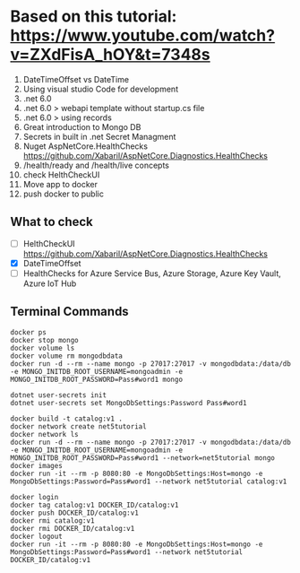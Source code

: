 # Based on this tutorial: https://www.youtube.com/watch?v=ZXdFisA_hOY&t=7348s

1. DateTimeOffset vs DateTime
2. Using visual studio Code for development
3. .net 6.0
4. .net 6.0 > webapi template without startup.cs file
5. .net 6.0 > using records
6. Great introduction to Mongo DB
7. Secrets in built in .net Secret Managment
8. Nuget AspNetCore.HealthChecks https://github.com/Xabaril/AspNetCore.Diagnostics.HealthChecks
9. /health/ready and /health/live concepts
10. check HelthCheckUI
11. Move app to docker
12. push docker to public

## What to check

* [ ] HelthCheckUI https://github.com/Xabaril/AspNetCore.Diagnostics.HealthChecks
* [x] DateTimeOffset
* [ ] HealthChecks for Azure Service Bus, Azure Storage, Azure Key Vault, Azure IoT Hub

## Terminal Commands

```text
docker ps
docker stop mongo
docker volume ls
docker volume rm mongodbdata
docker run -d --rm --name mongo -p 27017:27017 -v mongodbdata:/data/db -e MONGO_INITDB_ROOT_USERNAME=mongoadmin -e MONGO_INITDB_ROOT_PASSWORD=Pass#word1 mongo
```

```text
dotnet user-secrets init
dotnet user-secrets set MongoDbSettings:Password Pass#word1
```

```text
docker build -t catalog:v1 .
docker network create net5tutorial
docker network ls
docker run -d --rm --name mongo -p 27017:27017 -v mongodbdata:/data/db -e MONGO_INITDB_ROOT_USERNAME=mongoadmin -e MONGO_INITDB_ROOT_PASSWORD=Pass#word1 --network=net5tutorial mongo
docker images
docker run -it --rm -p 8080:80 -e MongoDbSettings:Host=mongo -e MongoDbSettings:Password=Pass#word1 --network net5tutorial catalog:v1
```

```text
docker login
docker tag catalog:v1 DOCKER_ID/catalog:v1
docker push DOCKER_ID/catalog:v1
docker rmi catalog:v1
docker rmi DOCKER_ID/catalog:v1
docker logout
docker run -it --rm -p 8080:80 -e MongoDbSettings:Host=mongo -e MongoDbSettings:Password=Pass#word1 --network net5tutorial DOCKER_ID/catalog:v1
```
